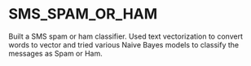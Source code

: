 # SMS_SPAM_OR_HAM
Built a SMS spam or ham classifier. Used text vectorization to convert words to vector and tried various Naive Bayes models to classify the messages as Spam or Ham.
